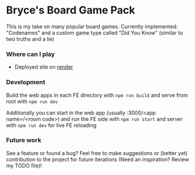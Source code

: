 # Bryce's Board Game Pack 

This is my take on many popular board games. Currently implemented: "Codenames" and a custom game type called "Did You Know" (similar to two truths and a lie)

### Where can I play
* Deployed site on [render](https://brycesboardgamepack.onrender.com/)

### Development
Build the web apps in each FE directory with `npm run build` and serve from root with `npm run dev`

Additionally you can start in the web app (usually :3000/\<app name\>/\<room code\>) and run the FE side with `npm run start` and server with `npm run dev` for live FE reloading 

### Future work
See a feature or found a bug? Feel free to make suggestions or (better yet) contribution to the project for future iterations (Need an inspiration? Review my TODO file)!